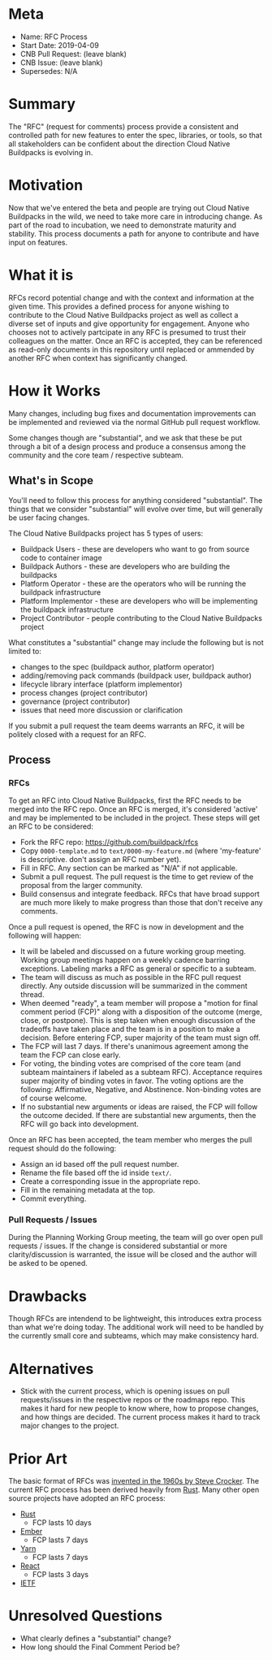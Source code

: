 # Meta
[meta]: #meta
- Name: RFC Process
- Start Date: 2019-04-09
- CNB Pull Request: (leave blank)
- CNB Issue: (leave blank)
- Supersedes: N/A

# Summary
[summary]: #summary

The "RFC" (request for comments) process provide a consistent and controlled path for new features to enter the spec, libraries, or tools, so that all stakeholders can be confident about the direction Cloud Native Buildpacks is evolving in.

# Motivation
[motivation]: #motivation

Now that we've entered the beta and people are trying out Cloud Native Buildpacks in the wild, we need to take more care in introducing change. As part of the road to incubation, we need to demonstrate maturity and stability. This process documents a path for anyone to contribute and have input on features.

# What it is
[what-it-is]: #what-it-is

RFCs record potential change and with the context and information at the given time. This provides a defined process for anyone wishing to contribute to the Cloud Native Buildpacks project as well as collect a diverse set of inputs and give opportunity for engagement. Anyone who chooses not to actively partcipate in any RFC is presumed to trust their colleagues on the matter. Once an RFC is accepted, they can be referenced as read-only documents in this repository until replaced or ammended by another RFC when context has significantly changed.

# How it Works
[how-it-works]: #how-it-works

Many changes, including bug fixes and documentation improvements can be implemented and reviewed via the normal GitHub pull request workflow.

Some changes though are "substantial", and we ask that these be put through a bit of a design process and produce a consensus among the community and the core team / respective subteam.

## What's in Scope

You'll need to follow this process for anything considered "substantial". The things that we consider "substantial" will evolve over time, but will generally be user facing changes.

The Cloud Native Buildpacks project has 5 types of users:

- Buildpack Users - these are developers who want to go from source code to container image
- Buildpack Authors - these are developers who are building the buildpacks
- Platform Operator - these are the operators who will be running the buildpack infrastructure
- Platform Implementor - these are developers who will be implementing the buildpack infrastructure
- Project Contributor - people contributing to the Cloud Native Buildpacks project

What constitutes a "substantial" change may include the following but is not limited to:

- changes to the spec (buildpack author, platform operator)
- adding/removing pack commands (buildpack user, buildpack author)
- lifecycle library interface (platform implementor)
- process changes (project contributor)
- governance (project contributor)
- issues that need more discussion or clarification

If you submit a pull request the team deems warrants an RFC, it will be politely closed with a request for an RFC.

## Process

### RFCs

To get an RFC into Cloud Native Buildpacks, first the RFC needs to be merged into the RFC repo. Once an RFC is merged, it's considered 'active' and may be implemented to be included in the project. These steps will get an RFC to be considered:

- Fork the RFC repo: <https://github.com/buildpack/rfcs>
- Copy `0000-template.md` to `text/0000-my-feature.md` (where 'my-feature' is descriptive. don't assign an RFC number yet).
- Fill in RFC. Any section can be marked as "N/A" if not applicable.
- Submit a pull request. The pull request is the time to get review of the proposal from the larger community.
- Build consensus and integrate feedback. RFCs that have broad support are much more likely to make progress than those that don't receive any comments.

Once a pull request is opened, the RFC is now in development and the following will happen:

- It will be labeled and discussed on a future working group meeting. Working group meetings happen on a weekly cadence barring exceptions. Labeling marks a RFC as general or specific to a subteam.
- The team will discuss as much as possible in the RFC pull request directly. Any outside discussion will be summarized in the comment thread.
- When deemed "ready", a team member will propose a "motion for final comment period (FCP)" along with a disposition of the outcome (merge, close, or postpone). This is step taken when enough discussion of the tradeoffs have taken place and the team is in a position to make a decision. Before entering FCP, super majority of the team must sign off.
- The FCP will last 7 days. If there's unanimous agreement among the team the FCP can close early.
- For voting, the binding votes are comprised of the core team (and subteam maintainers if labeled as a subteam RFC). Acceptance requires super majority of binding votes in favor. The voting options are the following: Affirmative, Negative, and Abstinence. Non-binding votes are of course welcome.
- If no substantial new arguments or ideas are raised, the FCP will follow the outcome decided. If there are substantial new arguments, then the RFC will go back into development.

Once an RFC has been accepted, the team member who merges the pull request should do the following:

- Assign an id based off the pull request number.
- Rename the file based off the id inside `text/`.
- Create a corresponding issue in the appropriate repo.
- Fill in the remaining metadata at the top.
- Commit everything.

### Pull Requests / Issues

During the Planning Working Group meeting, the team will go over open pull requests / issues. If the change is considered substantial or more clarity/discussion is warranted, the issue will be closed and the author will be asked to be opened.

# Drawbacks
[drawbacks]: #drawbacks

Though RFCs are intendend to be lightweight, this introduces extra process than what we're doing today. The additional work will need to be handled by the currently small core and subteams, which may make consistency hard.

# Alternatives
[alternatives]: #alternatives

- Stick with the current process, which is opening issues on pull requests/issues in the respective repos or the roadmaps repo. This makes it hard for new people to know where, how to propose changes, and how things are decided. The current process makes it hard to track major changes to the project.

# Prior Art
[prior-art]: #prior-art

The basic format of RFCs was [invented in the 1960s by Steve Crocker](https://en.wikipedia.org/wiki/Request_for_Comments#History). The current RFC process has been derived heavily from [Rust](https://rust-lang.github.io/rfcs/). Many other open source projects have adopted an RFC process:

- [Rust](https://github.com/rust-lang/rfcs)
  - FCP lasts 10 days
- [Ember](https://github.com/emberjs/rfcs)
  - FCP lasts 7 days
- [Yarn](https://github.com/yarnpkg/rfcs)
  - FCP lasts 7 days
- [React](https://github.com/reactjs/rfcs)
  - FCP lasts 3 days
- [IETF](https://www.rfc-editor.org/rfc/rfc2026.txt)

# Unresolved Questions
[unresolved-questions]: #unresolved-questions

- What clearly defines a "substantial" change?
- How long should the Final Comment Period be?
